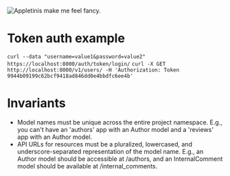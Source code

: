 ![Appletinis make me feel fancy.](http://i.imgur.com/ENFVTr5.gif)

# Token auth example
`curl --data "username=value1&password=value2" https://localhost:8000/auth/token/login/`
`curl -X GET http://localhost:8000/v1/users/ -H 'Authorization: Token 9944b09199c62bcf9418ad846dd0e4bbdfc6ee4b'`

# Invariants

- Model names must be unique across the entire project namespace. E.g., you can't have an 'authors' app with an Author model and a 'reviews' app with an Author model.
- API URLs for resources must be a pluralized, lowercased, and underscore-separated representation of the model name. E.g., an Author model should be accessible at /authors, and an InternalComment model should be available at /internal_comments.
